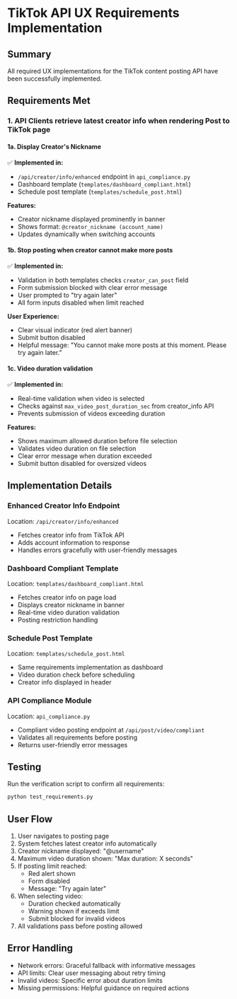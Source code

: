 # TikTok API UX Requirements Implementation

## Summary
All required UX implementations for the TikTok content posting API have been successfully implemented.

## Requirements Met

### 1. API Clients retrieve latest creator info when rendering Post to TikTok page

#### 1a. Display Creator's Nickname
✅ **Implemented in:**
- `/api/creator/info/enhanced` endpoint in `api_compliance.py`
- Dashboard template (`templates/dashboard_compliant.html`)
- Schedule post template (`templates/schedule_post.html`)

**Features:**
- Creator nickname displayed prominently in banner
- Shows format: `@creator_nickname (account_name)`
- Updates dynamically when switching accounts

#### 1b. Stop posting when creator cannot make more posts
✅ **Implemented in:**
- Validation in both templates checks `creator_can_post` field
- Form submission blocked with clear error message
- User prompted to "try again later"
- All form inputs disabled when limit reached

**User Experience:**
- Clear visual indicator (red alert banner)
- Submit button disabled
- Helpful message: "You cannot make more posts at this moment. Please try again later."

#### 1c. Video duration validation
✅ **Implemented in:**
- Real-time validation when video is selected
- Checks against `max_video_post_duration_sec` from creator_info API
- Prevents submission of videos exceeding duration

**Features:**
- Shows maximum allowed duration before file selection
- Validates video duration on file selection
- Clear error message when duration exceeded
- Submit button disabled for oversized videos

## Implementation Details

### Enhanced Creator Info Endpoint
Location: `/api/creator/info/enhanced`
- Fetches creator info from TikTok API
- Adds account information to response
- Handles errors gracefully with user-friendly messages

### Dashboard Compliant Template
Location: `templates/dashboard_compliant.html`
- Fetches creator info on page load
- Displays creator nickname in banner
- Real-time video duration validation
- Posting restriction handling

### Schedule Post Template  
Location: `templates/schedule_post.html`
- Same requirements implementation as dashboard
- Video duration check before scheduling
- Creator info displayed in header

### API Compliance Module
Location: `api_compliance.py`
- Compliant video posting endpoint at `/api/post/video/compliant`
- Validates all requirements before posting
- Returns user-friendly error messages

## Testing

Run the verification script to confirm all requirements:
```bash
python test_requirements.py
```

## User Flow

1. User navigates to posting page
2. System fetches latest creator info automatically
3. Creator nickname displayed: "@username"
4. Maximum video duration shown: "Max duration: X seconds"
5. If posting limit reached:
   - Red alert shown
   - Form disabled
   - Message: "Try again later"
6. When selecting video:
   - Duration checked automatically
   - Warning shown if exceeds limit
   - Submit blocked for invalid videos
7. All validations pass before posting allowed

## Error Handling

- Network errors: Graceful fallback with informative messages
- API limits: Clear user messaging about retry timing
- Invalid videos: Specific error about duration limits
- Missing permissions: Helpful guidance on required actions